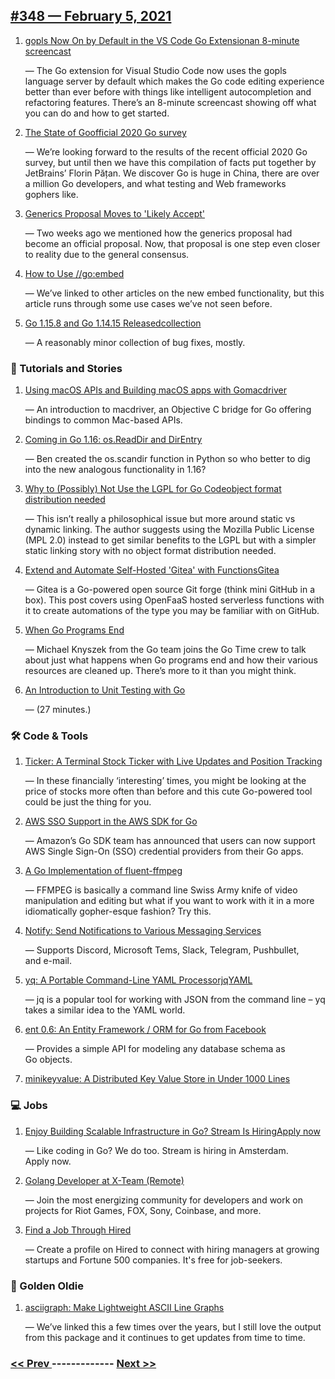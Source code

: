 ## [#348 — February 5, 2021](https://golangweekly.com/issues/348)

1. [gopls Now On by Default in the VS Code Go Extensionan 8-minute screencast](https://golangweekly.com/link/102587/web)

     — The Go extension for Visual Studio Code now uses the gopls language server by default which makes the Go code editing experience better than ever before with things like intelligent autocompletion and refactoring features. There’s an 8-minute screencast showing off what you can do and how to get started.
1. [The State of Goofficial 2020 Go survey](https://golangweekly.com/link/102589/web)

     — We’re looking forward to the results of the recent official 2020 Go survey, but until then we have this compilation of facts put together by JetBrains’ Florin Pățan. We discover Go is huge in China, there are over a million Go developers, and what testing and Web frameworks gophers like.
1. [Generics Proposal Moves to 'Likely Accept'](https://golangweekly.com/link/102592/web)

     — Two weeks ago we mentioned how the generics proposal had become an official proposal. Now, that proposal is one step even closer to reality due to the general consensus.
1. [How to Use //go:embed](https://golangweekly.com/link/102593/web)

     — We’ve linked to other articles on the new embed functionality, but this article runs through some use cases we’ve not seen before.
1. [Go 1.15.8 and Go 1.14.15 Releasedcollection](https://golangweekly.com/link/102595/web)

     — A reasonably minor collection of bug fixes, mostly.
### 📘 Tutorials and Stories

1. [Using macOS APIs and Building macOS apps with Gomacdriver](https://golangweekly.com/link/102597/web)

     — An introduction to macdriver, an Objective C bridge for Go offering bindings to common Mac-based APIs.
1. [Coming in Go 1.16: os.ReadDir and DirEntry](https://golangweekly.com/link/102599/web)

     — Ben created the os.scandir function in Python so who better to dig into the new analogous functionality in 1.16?
1. [Why to (Possibly) Not Use the LGPL for Go Codeobject format distribution needed](https://golangweekly.com/link/102601/web)

     — This isn’t really a philosophical issue but more around static vs dynamic linking. The author suggests using the Mozilla Public License (MPL 2.0) instead to get similar benefits to the LGPL but with a simpler static linking story with no object format distribution needed.
1. [Extend and Automate Self-Hosted 'Gitea' with FunctionsGitea](https://golangweekly.com/link/102603/web)

     — Gitea is a Go-powered open source Git forge (think mini GitHub in a box). This post covers using OpenFaaS hosted serverless functions with it to create automations of the type you may be familiar with on GitHub.
1. [When Go Programs End](https://golangweekly.com/link/102605/web)

     — Michael Knyszek from the Go team joins the Go Time crew to talk about just what happens when Go programs end and how their various resources are cleaned up. There’s more to it than you might think.
1. [An Introduction to Unit Testing with Go](https://golangweekly.com/link/102606/web)

     — (27 minutes.)
### 🛠 Code & Tools

1. [Ticker: A Terminal Stock Ticker with Live Updates and Position Tracking](https://golangweekly.com/link/102607/web)

     — In these financially ‘interesting’ times, you might be looking at the price of stocks more often than before and this cute Go-powered tool could be just the thing for you.
1. [AWS SSO Support in the AWS SDK for Go](https://golangweekly.com/link/102594/web)

     — Amazon’s Go SDK team has announced that users can now support AWS Single Sign-On (SSO) credential providers from their Go apps.
1. [A Go Implementation of fluent-ffmpeg](https://golangweekly.com/link/102608/web)

     — FFMPEG is basically a command line Swiss Army knife of video manipulation and editing but what if you want to work with it in a more idiomatically gopher-esque fashion? Try this.
1. [Notify: Send Notifications to Various Messaging Services](https://golangweekly.com/link/102610/web)

     — Supports Discord, Microsoft Tems, Slack, Telegram, Pushbullet, and e-mail.
1. [yq: A Portable Command-Line YAML ProcessorjqYAML](https://golangweekly.com/link/102611/web)

     — jq is a popular tool for working with JSON from the command line – yq takes a similar idea to the YAML world.
1. [ent 0.6: An Entity Framework / ORM for Go from Facebook](https://golangweekly.com/link/102614/web)

     — Provides a simple API for modeling any database schema as Go objects.
1. [minikeyvalue: A Distributed Key Value Store in Under 1000 Lines](https://golangweekly.com/link/102615/web)

### 💻 Jobs

1. [Enjoy Building Scalable Infrastructure in Go? Stream Is HiringApply now](https://golangweekly.com/link/102616/web)

     — Like coding in Go? We do too. Stream is hiring in Amsterdam. Apply now.
1. [Golang Developer at X-Team (Remote)](https://golangweekly.com/link/102617/web)

     — Join the most energizing community for developers and work on projects for Riot Games, FOX, Sony, Coinbase, and more.
1. [Find a Job Through Hired](https://golangweekly.com/link/102618/web)

     — Create a profile on Hired to connect with hiring managers at growing startups and Fortune 500 companies. It's free for job-seekers.
### 🏅 Golden Oldie

1. [asciigraph: Make Lightweight ASCII Line Graphs](https://golangweekly.com/link/102619/web)

     — We’ve linked this a few times over the years, but I still love the output from this package and it continues to get updates from time to time.

### [ << Prev ](golangweekly-347.md) ------------- [ Next >> ](golangweekly-349.md)